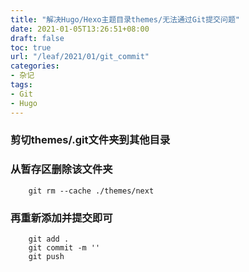 ```yaml
---
title: "解决Hugo/Hexo主题目录themes/无法通过Git提交问题"
date: 2021-01-05T13:26:51+08:00
draft: false
toc: true
url: "/leaf/2021/01/git_commit"
categories: 
- 杂记
tags: 
- Git
- Hugo
---
```

### 剪切themes/.git文件夹到其他目录  
### 从暂存区删除该文件夹  
```
    git rm --cache ./themes/next
```
### 再重新添加并提交即可  
```
    git add .
    git commit -m ''
    git push
```

